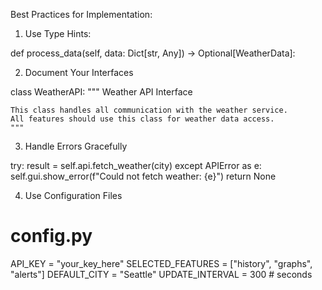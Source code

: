 Best Practices for Implementation:

1) Use Type Hints:

def process_data(self, data: Dict[str, Any]) -> Optional[WeatherData]:


2) Document Your Interfaces

class WeatherAPI:
    """
    Weather API Interface
    
    This class handles all communication with the weather service.
    All features should use this class for weather data access.
    """


3) Handle Errors Gracefully

try:
    result = self.api.fetch_weather(city)
except APIError as e:
    self.gui.show_error(f"Could not fetch weather: {e}")
    return None


4) Use Configuration Files

# config.py
API_KEY = "your_key_here"
SELECTED_FEATURES = ["history", "graphs", "alerts"]
DEFAULT_CITY = "Seattle"
UPDATE_INTERVAL = 300  # seconds
